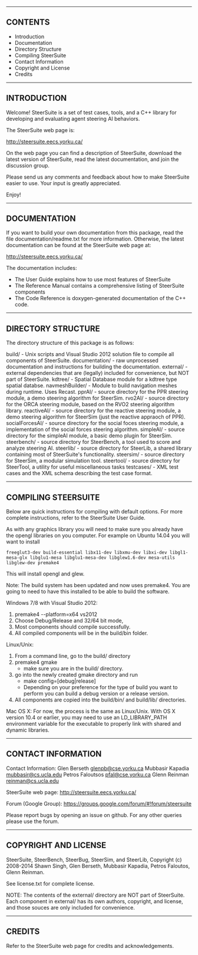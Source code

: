 -----------
 CONTENTS
-----------
- Introduction
- Documentation
- Directory Structure
- Compiling SteerSuite
- Contact Information
- Copyright and License
- Credits

---------------
 INTRODUCTION
---------------

Welcome!  SteerSuite is a set of test cases, tools, and a C++ library
for developing and evaluating agent steering AI behaviors.

The SteerSuite web page is:

  http://steersuite.eecs.yorku.ca/

On the web page you can find a description of SteerSuite, download the
latest version of SteerSuite, read the latest documentation, and join
the discussion group.

Please send us any comments and feedback about how to make SteerSuite
easier to use.  Your input is greatly appreciated.

Enjoy!


----------------
 DOCUMENTATION
----------------

If you want to build your own documentation from this package, read
the file documentation/readme.txt for more information.  Otherwise,
the latest documentation can be found at the SteerSuite web page at:

  http://steersuite.eecs.yorku.ca/

The documentation includes:

  - The User Guide explains how to use most features of SteerSuite
  - The Reference Manual contains a comprehensive listing of
    SteerSuite components
  - The Code Reference is doxygen-generated documentation of the C++
    code.



----------------------
 DIRECTORY STRUCTURE
----------------------

The directory structure of this package is as follows:

build/          - Unix scripts and Visual Studio 2012 solution file 
                  to compile all components of SteerSuite.
documentation/  - raw unprocessed documentation and instructions for
                  building the documentation.
external/       - external dependencies that are (legally) included
                  for convenience, but NOT part of SteerSuite.
kdtree/         - Spatial Database module for a kdtree type spatial databse.
navmeshBuilder/ - Module to build navigation meshes during runtime. Uses Recast.
pprAI/          - source directory for the PPR steering module, a
                  demo steering algorithm for SteerSim.
rvo2AI/         - source directory for the ORCA steering module, based
                  on the RVO2 steering algorithm library.
reactiveAI/     - source directory for the reactive steering module, a
                  demo steering algorithm for SteerSim (just the 
                  reactive appraoch of PPR).
socialForcesAI/ - source directory for the social foces steering module, a
                  implementation of the social forces steering algorithm.
simpleAI/       - source directory for the simpleAI module, a basic
                  demo plugin for SteerSim.
steerbench/     - source directory for SteerBench, a tool used to
                  score and analyze steering AI.
steerlib/       - source directory for SteerLib, a shared library
                  containing most of SteerSuite's functionality.
steersim/       - source directory for SteerSim, a modular simulation
                  tool.
steertool/      - source directory for SteerTool, a utility for useful
                  miscellaneous tasks
testcases/      - XML test cases and the XML schema describing the
                  test case format.



-----------------------
 COMPILING STEERSUITE
-----------------------

Below are quick instructions for compiling with default options. For
more complete instructions, refer to the SteerSuite User Guide.  

As with any graphics library you will need to make sure you already have the
opengl libraries on you computer. For example on Ubuntu 14.04 you will want
to install
```
freeglut3-dev build-essential libx11-dev libxmu-dev libxi-dev libgl1-mesa-glx libglu1-mesa libglu1-mesa-dev libglew1.6-dev mesa-utils libglew-dev premake4
```
This will install opengl and glew.  

Note: The build system has been updated and now uses premake4. You are going to need to have this installed 
to be able to build the software.

Windows 7/8 with Visual Studio 2012:
  1. premake4 --platform=x64 vs2012
  2. Choose Debug/Release and 32/64 bit mode,
  3. Most components should compile successfully.
  4. All compiled components will be in the build/bin folder.

Linux/Unix:
  1. From a command line, go to the build/ directory
  2. premake4 gmake
      - make sure you are in the build/ directory.
  3. go into the newly created gmake directory and run
      - make config=[debug|release]
      - Depending on your preference for the type of build you want to perform you can build a debug version or a release version.
  4. All components are copied into the build/bin/ and build/lib/ directories.
     
Mac OS X:
  For now, the process is the same as Linux/Unix.  With OS X version
  10.4 or earlier, you may need to use an LD_LIBRARY_PATH environment
  variable for the executable to properly link with shared and dynamic
  libraries.



----------------------
 CONTACT INFORMATION
----------------------

Contact Information:
  Glen Berseth      glenpb@cse.yorku.ca
  Mubbasir Kapadia  mubbasir@cs.ucla.edu
  Petros Faloutsos  pfal@cse.yorku.ca
  Glenn Reinman     reinman@cs.ucla.edu

SteerSuite web page:
  http://steersuite.eecs.yorku.ca/

Forum (Google Group):
  https://groups.google.com/forum/#!forum/steersuite
  
Please report bugs by opening an issue on github. For any other queries please use the forum.
  
------------------------
 COPYRIGHT AND LICENSE
------------------------

SteerSuite, SteerBench, SteerBug, SteerSim, and SteerLib,
Copyright (c) 2008-2014 Shawn Singh, Glen Berseth, Mubbasir Kapadia, Petros
Faloutos, Glenn Reinman.

See license.txt for complete license.

NOTE:
The contents of the external/ directory are NOT part of SteerSuite.
Each component in external/ has its own authors, copyright, and
license, and those souces are only included for convenience.

----------
 CREDITS
----------

Refer to the SteerSuite web page for credits and acknowledgements.

